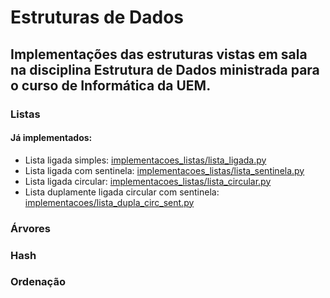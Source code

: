 # Estruturas de Dados

## Implementações das estruturas vistas em sala na disciplina Estrutura de Dados ministrada para o curso de Informática da UEM.

### Listas

#### Já implementados:

- Lista ligada simples: [implementacoes_listas/lista_ligada.py](implementacoes_listas/lista_ligada.py)
- Lista ligada com sentinela: [implementacoes_listas/lista_sentinela.py](implementacoes_listas/lista_sentinela.py)
- Lista ligada circular: [implementacoes_listas/lista_circular.py](implementacoes_listas/lista_circular.py)
- Lista duplamente ligada circular com sentinela: [implementacoes/lista_dupla_circ_sent.py](implementacoes/lista_dupla_circ_sent.py)

### Árvores

### Hash

### Ordenação




